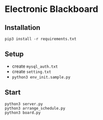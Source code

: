 # Electronic Blackboard

## Installation
```
pip3 install -r requirements.txt
```

## Setup
* create `mysql_auth.txt`
* create `setting.txt` 
* `python3 env_init.sample.py`

## Start
```
python3 server.py
python3 arrange_schedule.py
python3 board.py
```
